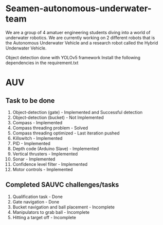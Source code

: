 












# Seamen-autonomous-underwater-team
We are a group of 4 amatuer engineering students diving into a world of underwater robotics. We are currently working on 2 different robots that is the Autonomous Underwater Vehicle and a research robot called the Hybrid Underwater Vehicle. 

Object detection done with YOLOv5 framework
Install the following dependencies in the requirement.txt

# AUV
## Task to be done
1) Object-detection (gate) - Implemented and Successful detection
2) Object-detection (bucket) - Not Implemented
3) Compass - Implemented
4) Compass threading problem - Solved
5) Compass threading optimized - Last iteration pushed
6) Killswitch - Implemented
7) PID - Implemented
8) Depth code (Arduino Slave) - Implemented
9) Vertical thrusters - Implemented
10) Sonar - Implemented
11) Confidence level filter - Implemented
12) Motor controls - Implemented

## Completed SAUVC challenges/tasks
1) Qualification task - Done
2) Gate navigation - Done
3) Bucket navigation and ball placement - Incomplete
4) Manipulators to grab ball - Incomplete
5) Hitting a target off - Incomplete


